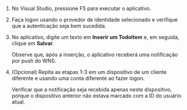 
1. No Visual Studio, pressione F5 para executar o aplicativo.

2. Faça logon usando o provedor de identidade selecionado e verifique que a autenticação seja bem sucedida.

3. No aplicativo, digite um texto em **Inserir um TodoItem** e, em seguida, clique em **Salvar**.

   	Observe que, após a inserção, o aplicativo receberá uma notificação por push do WNS.

4. (Opcional) Repita as etapas 1-3 em um dispositivo de um cliente diferente e usando uma conta diferente ao fazer logon.

	Verificar que a notificação seja recebida apenas neste dispositivo, porque o dispositivo anterior não estava marcado com a ID do usuário atual.

<!---HONumber=July15_HO1-->